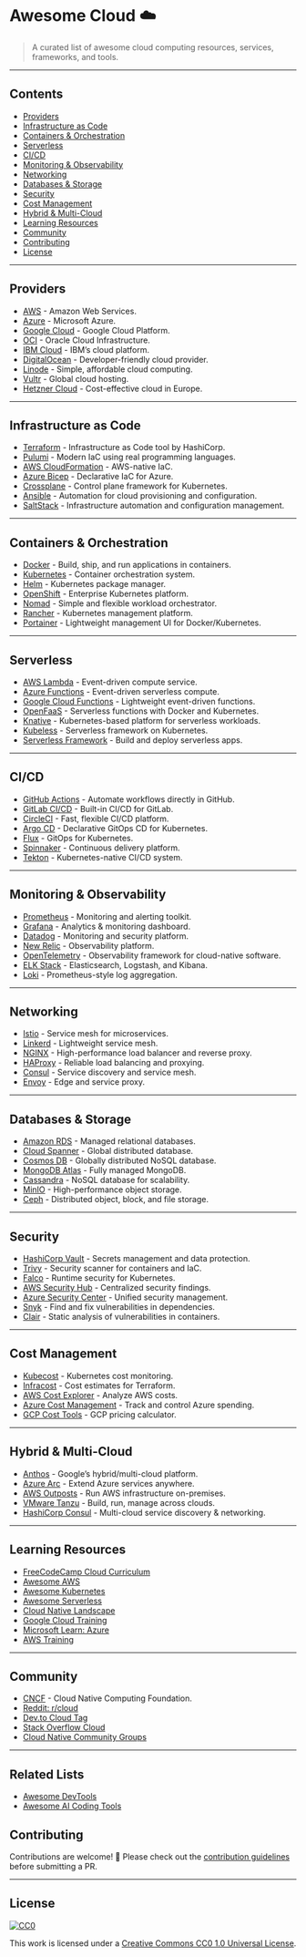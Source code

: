 # Awesome Cloud ☁️ 

> A curated list of awesome cloud computing resources, services, frameworks, and tools.

---

## Contents

* [Providers](#providers)
* [Infrastructure as Code](#infrastructure-as-code)
* [Containers & Orchestration](#containers--orchestration)
* [Serverless](#serverless)
* [CI/CD](#cicd)
* [Monitoring & Observability](#monitoring--observability)
* [Networking](#networking)
* [Databases & Storage](#databases--storage)
* [Security](#security)
* [Cost Management](#cost-management)
* [Hybrid & Multi-Cloud](#hybrid--multi-cloud)
* [Learning Resources](#learning-resources)
* [Community](#community)
* [Contributing](#contributing)
* [License](#license)

---

## Providers

* [AWS](https://aws.amazon.com/) - Amazon Web Services.
* [Azure](https://azure.microsoft.com/) - Microsoft Azure.
* [Google Cloud](https://cloud.google.com/) - Google Cloud Platform.
* [OCI](https://www.oracle.com/cloud/) - Oracle Cloud Infrastructure.
* [IBM Cloud](https://www.ibm.com/cloud) - IBM’s cloud platform.
* [DigitalOcean](https://www.digitalocean.com/) - Developer-friendly cloud provider.
* [Linode](https://www.linode.com/) - Simple, affordable cloud computing.
* [Vultr](https://www.vultr.com/) - Global cloud hosting.
* [Hetzner Cloud](https://www.hetzner.com/cloud) - Cost-effective cloud in Europe.

---

## Infrastructure as Code

* [Terraform](https://www.terraform.io/) - Infrastructure as Code tool by HashiCorp.
* [Pulumi](https://www.pulumi.com/) - Modern IaC using real programming languages.
* [AWS CloudFormation](https://aws.amazon.com/cloudformation/) - AWS-native IaC.
* [Azure Bicep](https://learn.microsoft.com/en-us/azure/azure-resource-manager/bicep/overview) - Declarative IaC for Azure.
* [Crossplane](https://crossplane.io/) - Control plane framework for Kubernetes.
* [Ansible](https://www.ansible.com/) - Automation for cloud provisioning and configuration.
* [SaltStack](https://saltproject.io/) - Infrastructure automation and configuration management.

---

## Containers & Orchestration

* [Docker](https://www.docker.com/) - Build, ship, and run applications in containers.
* [Kubernetes](https://kubernetes.io/) - Container orchestration system.
* [Helm](https://helm.sh/) - Kubernetes package manager.
* [OpenShift](https://www.redhat.com/en/technologies/cloud-computing/openshift) - Enterprise Kubernetes platform.
* [Nomad](https://www.nomadproject.io/) - Simple and flexible workload orchestrator.
* [Rancher](https://rancher.com/) - Kubernetes management platform.
* [Portainer](https://www.portainer.io/) - Lightweight management UI for Docker/Kubernetes.

---

## Serverless

* [AWS Lambda](https://aws.amazon.com/lambda/) - Event-driven compute service.
* [Azure Functions](https://azure.microsoft.com/en-us/services/functions/) - Event-driven serverless compute.
* [Google Cloud Functions](https://cloud.google.com/functions) - Lightweight event-driven functions.
* [OpenFaaS](https://www.openfaas.com/) - Serverless functions with Docker and Kubernetes.
* [Knative](https://knative.dev/) - Kubernetes-based platform for serverless workloads.
* [Kubeless](https://kubeless.io/) - Serverless framework on Kubernetes.
* [Serverless Framework](https://www.serverless.com/) - Build and deploy serverless apps.

---

## CI/CD

* [GitHub Actions](https://github.com/features/actions) - Automate workflows directly in GitHub.
* [GitLab CI/CD](https://docs.gitlab.com/ee/ci/) - Built-in CI/CD for GitLab.
* [CircleCI](https://circleci.com/) - Fast, flexible CI/CD platform.
* [Argo CD](https://argo-cd.readthedocs.io/) - Declarative GitOps CD for Kubernetes.
* [Flux](https://fluxcd.io/) - GitOps for Kubernetes.
* [Spinnaker](https://spinnaker.io/) - Continuous delivery platform.
* [Tekton](https://tekton.dev/) - Kubernetes-native CI/CD system.

---

## Monitoring & Observability

* [Prometheus](https://prometheus.io/) - Monitoring and alerting toolkit.
* [Grafana](https://grafana.com/) - Analytics & monitoring dashboard.
* [Datadog](https://www.datadoghq.com/) - Monitoring and security platform.
* [New Relic](https://newrelic.com/) - Observability platform.
* [OpenTelemetry](https://opentelemetry.io/) - Observability framework for cloud-native software.
* [ELK Stack](https://www.elastic.co/what-is/elk-stack) - Elasticsearch, Logstash, and Kibana.
* [Loki](https://grafana.com/oss/loki/) - Prometheus-style log aggregation.

---

## Networking

* [Istio](https://istio.io/) - Service mesh for microservices.
* [Linkerd](https://linkerd.io/) - Lightweight service mesh.
* [NGINX](https://www.nginx.com/) - High-performance load balancer and reverse proxy.
* [HAProxy](https://www.haproxy.org/) - Reliable load balancing and proxying.
* [Consul](https://www.consul.io/) - Service discovery and service mesh.
* [Envoy](https://www.envoyproxy.io/) - Edge and service proxy.

---

## Databases & Storage

* [Amazon RDS](https://aws.amazon.com/rds/) - Managed relational databases.
* [Cloud Spanner](https://cloud.google.com/spanner) - Global distributed database.
* [Cosmos DB](https://azure.microsoft.com/en-us/services/cosmos-db/) - Globally distributed NoSQL database.
* [MongoDB Atlas](https://www.mongodb.com/cloud/atlas) - Fully managed MongoDB.
* [Cassandra](https://cassandra.apache.org/) - NoSQL database for scalability.
* [MinIO](https://min.io/) - High-performance object storage.
* [Ceph](https://ceph.io/) - Distributed object, block, and file storage.

---

## Security

* [HashiCorp Vault](https://www.vaultproject.io/) - Secrets management and data protection.
* [Trivy](https://github.com/aquasecurity/trivy) - Security scanner for containers and IaC.
* [Falco](https://falco.org/) - Runtime security for Kubernetes.
* [AWS Security Hub](https://aws.amazon.com/security-hub/) - Centralized security findings.
* [Azure Security Center](https://azure.microsoft.com/en-us/services/defender-for-cloud/) - Unified security management.
* [Snyk](https://snyk.io/) - Find and fix vulnerabilities in dependencies.
* [Clair](https://github.com/quay/clair) - Static analysis of vulnerabilities in containers.

---

## Cost Management

* [Kubecost](https://www.kubecost.com/) - Kubernetes cost monitoring.
* [Infracost](https://www.infracost.io/) - Cost estimates for Terraform.
* [AWS Cost Explorer](https://aws.amazon.com/aws-cost-management/aws-cost-explorer/) - Analyze AWS costs.
* [Azure Cost Management](https://azure.microsoft.com/en-us/services/cost-management/) - Track and control Azure spending.
* [GCP Cost Tools](https://cloud.google.com/products/calculator) - GCP pricing calculator.

---

## Hybrid & Multi-Cloud

* [Anthos](https://cloud.google.com/anthos) - Google’s hybrid/multi-cloud platform.
* [Azure Arc](https://azure.microsoft.com/en-us/services/azure-arc/) - Extend Azure services anywhere.
* [AWS Outposts](https://aws.amazon.com/outposts/) - Run AWS infrastructure on-premises.
* [VMware Tanzu](https://tanzu.vmware.com/) - Build, run, manage across clouds.
* [HashiCorp Consul](https://www.consul.io/) - Multi-cloud service discovery & networking.

---

## Learning Resources

* [FreeCodeCamp Cloud Curriculum](https://www.freecodecamp.org/news/tag/cloud/)
* [Awesome AWS](https://github.com/donnemartin/awesome-aws)
* [Awesome Kubernetes](https://github.com/ramitsurana/awesome-kubernetes)
* [Awesome Serverless](https://github.com/anaibol/awesome-serverless)
* [Cloud Native Landscape](https://landscape.cncf.io/)
* [Google Cloud Training](https://cloud.google.com/training)
* [Microsoft Learn: Azure](https://learn.microsoft.com/en-us/training/azure/)
* [AWS Training](https://aws.amazon.com/training/)

---

## Community

* [CNCF](https://www.cncf.io/) - Cloud Native Computing Foundation.
* [Reddit: r/cloud](https://www.reddit.com/r/cloud/)
* [Dev.to Cloud Tag](https://dev.to/t/cloud)
* [Stack Overflow Cloud](https://stackoverflow.com/questions/tagged/cloud)
* [Cloud Native Community Groups](https://community.cncf.io/)

---

## Related Lists

* [Awesome DevTools](https://github.com/devtoolsd/awesome-devtools)
* [Awesome AI Coding Tools](https://github.com/ai-for-developers/awesome-ai-coding-tools)


## Contributing

Contributions are welcome! 🎉
Please check out the [contribution guidelines](https://github.com/sindresorhus/awesome/blob/main/contributing.md) before submitting a PR.

---

## License

[![CC0](https://licensebuttons.net/l/zero/1.0/88x31.png)](https://creativecommons.org/publicdomain/zero/1.0/)

This work is licensed under a [Creative Commons CC0 1.0 Universal License](https://creativecommons.org/publicdomain/zero/1.0/).
